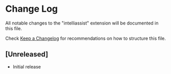 # Change Log

All notable changes to the "intelliassist" extension will be documented in this file.

Check [Keep a Changelog](http://keepachangelog.com/) for recommendations on how to structure this file.

## [Unreleased]

- Initial release
